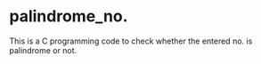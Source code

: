 # palindrome_no.
This is a C programming code to check whether the entered no. is palindrome or not.
